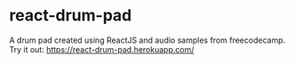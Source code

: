 # react-drum-pad
A drum pad created using ReactJS and audio samples from freecodecamp. Try it out: https://react-drum-pad.herokuapp.com/
